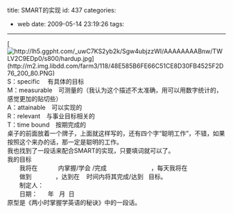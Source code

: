 title: SMART的实现
id: 437
categories:
  - web
date: 2009-05-14 23:19:26
tags:
---

[](http://picasaweb.google.com/lh/photo/o0krnDJaRN1PnWSRCnWtyg?authkey=Gv1sRgCNvttvu5_aX8lAE&amp;feat=embedwebsite)[![http://lh5.ggpht.com/_uwC7KS2yb2k/Sgw4ubjzzWI/AAAAAAAABnw/TWLV2C9EDp0/s800/hardup.jpg](http://m2.img.libdd.com/farm3/118/48E585B6FE66C51CE8D30FB4525F2D76_200_80.PNG)</img>](http://lh5.ggpht.com/_uwC7KS2yb2k/Sgw4ubjzzWI/AAAAAAAABnw/TWLV2C9EDp0/s800/hardup.jpg)
</br>S：specific　&nbsp;有具体的目标
</br>M：measurable　可测量的（我认为这个描述不太准确，用可以用数字统计的，感觉更加的贴切些）
</br>A：attainable　可以实现的
</br>R：relevant　与事业目标相关的
</br>T：time bound　按期完成的
</br>桌子的前面放着一个牌子，上面就这样写的，还有四个字“聪明工作”，不错，如果按照这个来办的话，那一定是聪明的工作。
</br>我也找到了一段话来配合SMART的实现，只要填词就可以了。
</br>我的目标
</br>　　我将在&nbsp;&nbsp;&nbsp;&nbsp;&nbsp;&nbsp;&nbsp;&nbsp;&nbsp;&nbsp;&nbsp; 内掌握/学会&nbsp;/完成&nbsp;&nbsp;&nbsp;&nbsp;&nbsp;&nbsp;&nbsp;&nbsp;&nbsp;&nbsp;&nbsp;&nbsp;&nbsp;&nbsp;&nbsp;&nbsp;&nbsp;&nbsp;&nbsp;&nbsp;&nbsp;&nbsp;&nbsp;&nbsp;&nbsp; ，每天我将在
</br>　　做到&nbsp;&nbsp;&nbsp;&nbsp;&nbsp;&nbsp;&nbsp;&nbsp;&nbsp;&nbsp;&nbsp;&nbsp;&nbsp; ，达到在&nbsp;&nbsp;&nbsp; 时间内将其完成/达到&nbsp;&nbsp; 目标。
</br>　　制定人：
</br>　　日期：&nbsp;&nbsp;&nbsp;&nbsp;&nbsp; 年&nbsp;&nbsp; 月&nbsp; 日
</br>原型是《两小时掌握学英语的秘诀》中的一段话。